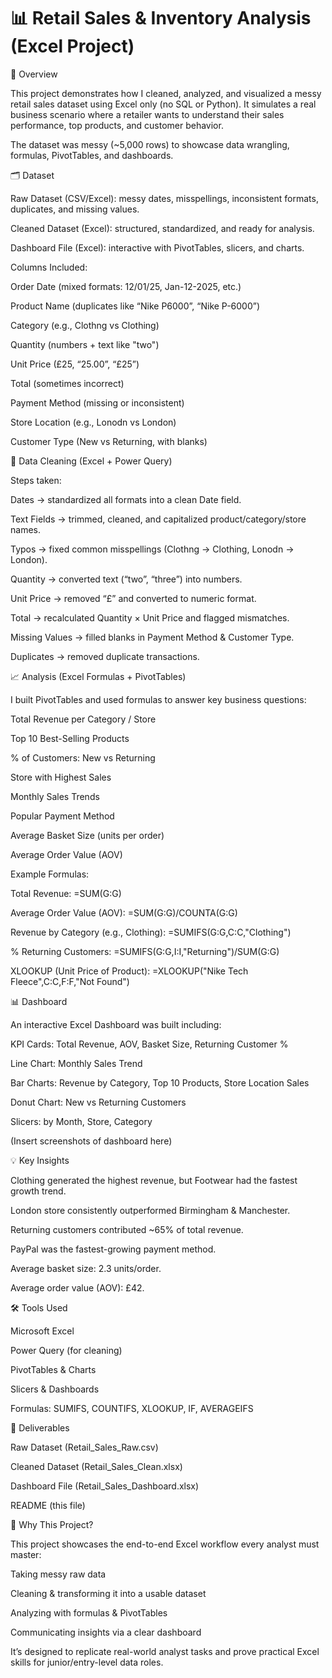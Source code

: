 # 📊 Retail Sales & Inventory Analysis (Excel Project)
🔎 Overview

This project demonstrates how I cleaned, analyzed, and visualized a messy retail sales dataset using Excel only (no SQL or Python).
It simulates a real business scenario where a retailer wants to understand their sales performance, top products, and customer behavior.

The dataset was  messy (~5,000 rows) to showcase data wrangling, formulas, PivotTables, and dashboards.

🗂 Dataset

Raw Dataset (CSV/Excel): messy dates, misspellings, inconsistent formats, duplicates, and missing values.

Cleaned Dataset (Excel): structured, standardized, and ready for analysis.

Dashboard File (Excel): interactive with PivotTables, slicers, and charts.

Columns Included:

Order Date (mixed formats: 12/01/25, Jan-12-2025, etc.)

Product Name (duplicates like “Nike P6000”, “Nike P-6000”)

Category (e.g., Clothng vs Clothing)

Quantity (numbers + text like "two")

Unit Price (£25, “25.00”, “£25”)

Total (sometimes incorrect)

Payment Method (missing or inconsistent)

Store Location (e.g., Lonodn vs London)

Customer Type (New vs Returning, with blanks)

🧹 Data Cleaning (Excel + Power Query)

Steps taken:

Dates → standardized all formats into a clean Date field.

Text Fields → trimmed, cleaned, and capitalized product/category/store names.

Typos → fixed common misspellings (Clothng → Clothing, Lonodn → London).

Quantity → converted text (“two”, “three”) into numbers.

Unit Price → removed “£” and converted to numeric format.

Total → recalculated Quantity × Unit Price and flagged mismatches.

Missing Values → filled blanks in Payment Method & Customer Type.

Duplicates → removed duplicate transactions.

📈 Analysis (Excel Formulas + PivotTables)

I built PivotTables and used formulas to answer key business questions:

Total Revenue per Category / Store

Top 10 Best-Selling Products

% of Customers: New vs Returning

Store with Highest Sales

Monthly Sales Trends

Popular Payment Method

Average Basket Size (units per order)

Average Order Value (AOV)

Example Formulas:

Total Revenue:
=SUM(G:G)

Average Order Value (AOV):
=SUM(G:G)/COUNTA(G:G)

Revenue by Category (e.g., Clothing):
=SUMIFS(G:G,C:C,"Clothing")

% Returning Customers:
=SUMIFS(G:G,I:I,"Returning")/SUM(G:G)

XLOOKUP (Unit Price of Product):
=XLOOKUP("Nike Tech Fleece",C:C,F:F,"Not Found")

📊 Dashboard

An interactive Excel Dashboard was built including:

KPI Cards: Total Revenue, AOV, Basket Size, Returning Customer %

Line Chart: Monthly Sales Trend

Bar Charts: Revenue by Category, Top 10 Products, Store Location Sales

Donut Chart: New vs Returning Customers

Slicers: by Month, Store, Category

(Insert screenshots of dashboard here)

💡 Key Insights

Clothing generated the highest revenue, but Footwear had the fastest growth trend.

London store consistently outperformed Birmingham & Manchester.

Returning customers contributed ~65% of total revenue.

PayPal was the fastest-growing payment method.

Average basket size: 2.3 units/order.

Average order value (AOV): £42.

🛠 Tools Used

Microsoft Excel

Power Query (for cleaning)

PivotTables & Charts

Slicers & Dashboards

Formulas: SUMIFS, COUNTIFS, XLOOKUP, IF, AVERAGEIFS

📂 Deliverables

Raw Dataset (Retail_Sales_Raw.csv)

Cleaned Dataset (Retail_Sales_Clean.xlsx)

Dashboard File (Retail_Sales_Dashboard.xlsx)

README (this file)

🚀 Why This Project?

This project showcases the end-to-end Excel workflow every analyst must master:

Taking messy raw data

Cleaning & transforming it into a usable dataset

Analyzing with formulas & PivotTables

Communicating insights via a clear dashboard

It’s designed to replicate real-world analyst tasks and prove practical Excel skills for junior/entry-level data roles.
